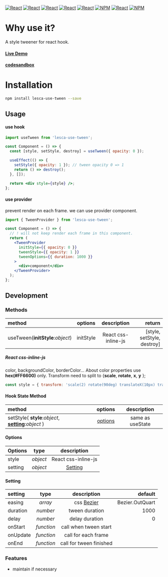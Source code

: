 [![React](https://img.shields.io/badge/-ReactJs-61DAFB?style=for-the-badge&logo=react&logoColor=white)](https://zh-hant.reactjs.org/)
[![React](https://img.shields.io/badge/Less-1d365d?style=for-the-badge&logo=less&logoColor=white)](https://lesscss.org/)
[![React](https://img.shields.io/badge/Typescript-4277c0?style=for-the-badge&logo=typescript&logoColor=white)](https://www.typescriptlang.org/)
[![React](https://img.shields.io/badge/HTML5-E34F26?style=for-the-badge&logo=html5&logoColor=white)](https://www.w3schools.com/html/)
[![React](https://img.shields.io/badge/-CSS3-1572B6?style=for-the-badge&logo=css3&logoColor=white)](https://www.w3schools.com/css/)
[![NPM](https://img.shields.io/badge/NPM-ba443f?style=for-the-badge&logo=npm&logoColor=white)](https://www.npmjs.com/)
[![React](https://img.shields.io/badge/Node.js-43853D?style=for-the-badge&logo=node.js&logoColor=white)](https://nodejs.org/en/)
[![NPM](https://img.shields.io/badge/DEV-Jameshsu1125-9cf?style=for-the-badge)](https://www.npmjs.com/~jameshsu1125)

# Why use it?

A style tweener for react hook.

#### [Live Demo](https://jameshsu1125.github.io/lesca-use-tween/)

#### [codesandbox](https://codesandbox.io/s/lesca-use-tween-demo-q5t7ns?file=/src/App.js)

# Installation

```sh
npm install lesca-use-tween --save
```

## Usage

#### use hook

```jsx
import useTween from 'lesca-use-tween';

const Component = () => {
  const [style, setStyle, destroy] = useTween({ opacity: 0 });

  useEffect(() => {
    setStyle({ opacity: 1 }); // tween opacity 0 => 1
    return () => destroy();
  }, []);

  return <div style={style} />;
};
```

#### use provider

prevent render on each frame. we can use provider component.

```jsx
import { TweenProvider } from 'lesca-use-tween';

const Component = () => {
  // ! will not keep render each frame in this component.
  return (
    <TweenProvider
      initStyle={{ opacity: 0 }}
      tweenStyle={{ opacity: 1 }}
      tweenOptions={{ duration: 1000 }}
    >
      <div>component</div>
    </TweenProvider>
  );
};
```

## Development

### Methods

| method                           |  options  |     description     |                     return |
| :------------------------------- | :-------: | :-----------------: | -------------------------: |
| useTween(**initStyle**:_object_) | initStyle | React css-inline-js | [style, setStyle, destroy] |

##### React css-inline-js

color, backgroundColor, borderColor... About color properties use **hex(#FF6600)** only.
Transform need to split to {**scale**, **rotate**, **x**, **y** };

```javascript
const style = { transform: 'scale(2) rotate(90deg) translateX(10px) translateY(20px)' } => { scale:2, rotate:90, x:10, y:20 }
```

#### Hook State Method

| method                                                           |       options       |   description    |
| :--------------------------------------------------------------- | :-----------------: | :--------------: |
| setStyle( **style**:_object_, **[setting](#setting)**:_object_ ) | [options](#options) | same as useState |

#### Options

| Options |   type   |     description     |
| :------ | :------: | :-----------------: |
| style   | _object_ | React css-inline-js |
| setting | _object_ | [Setting](#setting) |

#### Setting

| setting  |    type    |       description       |         default |
| :------- | :--------: | :---------------------: | --------------: |
| easing   |  _array_   |      css [Bezier]       | Bezier.OutQuart |
| duration |  _number_  |     tween duration      |            1000 |
| delay    |  _number_  |     delay duration      |               0 |
| onStart  | _function_ |  call when tween start  |                 |
| onUpdate | _function_ |   call for each frame   |                 |
| onEnd    | _function_ | call for tween finished |                 |

### Features

- maintain if necessary

[bezier]: https://www.cssportal.com/css-cubic-bezier-generator/
